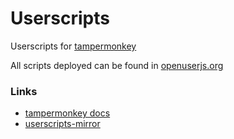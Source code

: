 # Userscripts

Userscripts for [tampermonkey](http://tampermonkey.net)

All scripts deployed can be found in [openuserjs.org](https://openuserjs.org/users/henryfour/scripts)

### Links
* [tampermonkey docs](http://tampermonkey.net/documentation.php)
* [userscripts-mirror](http://userscripts-mirror.org)
